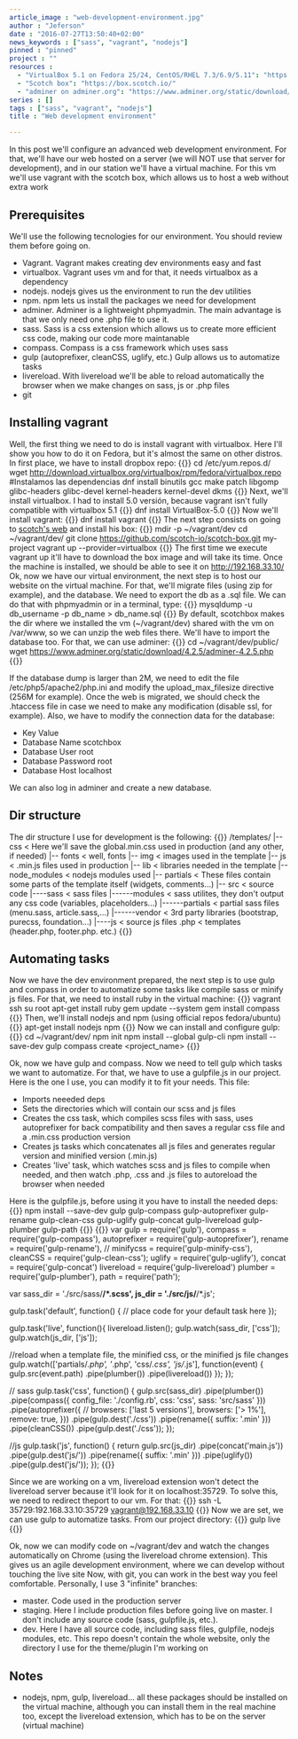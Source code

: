 ```yaml
---
article_image : "web-development-environment.jpg"
author : "Jeferson"
date : "2016-07-27T13:50:40+02:00"
news_keywords : ["sass", "vagrant", "nodejs"]
pinned : "pinned"
project : ""
resources :
  - "VirtualBox 5.1 on Fedora 25/24, CentOS/RHEL 7.3/6.9/5.11": "https://www.if-not-true-then-false.com/2010/install-virtualbox-with-yum-on-fedora-centos-red-hat-rhel/"
  - "Scotch box": "https://box.scotch.io/"
  - "adminer on adminer.org": "https://www.adminer.org/static/download/4.2.5/adminer-4.2.5.php"
series : []
tags : ["sass", "vagrant", "nodejs"]
title : "Web development environment"

---
```


In this post we'll configure an advanced web development environment. For that, we'll have our web hosted on a server (we will NOT use that server for development), and in our station we'll have a virtual machine. For this vm we'll use vagrant with the  scotch box, which allows us to host a web without extra work
## Prerequisites
We'll use the following tecnologies for our environment. You should review them before going on.

<!--more-->

* Vagrant. Vagrant makes creating dev environments easy and fast
* virtualbox. Vagrant uses vm and for that, it needs virtualbox as a dependency
* nodejs. nodejs gives us the environment to run the dev utilities
* npm. npm lets us install the packages we need for development
* adminer. Adminer is a lightweight phpmyadmin. The main advantage is that we only need one .php file to use it.
* sass. Sass is a css extension which allows us to create more efficient css code, making our code more maintanable
* compass. Compass is a css framework which uses sass
* gulp (autoprefixer, cleanCSS, uglify, etc.) Gulp allows us to automatize tasks
* livereload. With livereload we'll be able to reload automatically the browser when we make changes on sass, js or .php files
* git

## Installing vagrant
Well, the first thing we need to do is install vagrant with virtualbox. Here I'll show you how to do it on Fedora, but it's almost the same on other distros. In first place, we have to install dropbox repo:
{{<highlight sh>}}
cd /etc/yum.repos.d/
wget http://download.virtualbox.org/virtualbox/rpm/fedora/virtualbox.repo
#Instalamos las dependencias
dnf install binutils gcc make patch libgomp glibc-headers glibc-devel kernel-headers kernel-devel dkms
{{</highlight>}}
Next, we'll install virtualbox. I had to install 5.0 versión, because vagrant isn't fully compatible with virtualbox 5.1
{{<highlight sh>}}
dnf install VirtualBox-5.0
{{</highlight>}}
Now we'll install vagrant:
{{<highlight sh>}}
dnf install vagrant
{{</highlight>}}
The next step consists on going to [scotch's web](https://box.scotch.io/) and install his box:
{{<highlight sh>}}
mdir -p ~/vagrant/dev
cd ~/vagrant/dev/
git clone https://github.com/scotch-io/scotch-box.git my-project
vagrant up --provider=virtualbox
{{</highlight>}}
The first time we execute vagrant up it'll have to download the box image and will take its time. Once the machine is installed, we should be able to see it on http://192.168.33.10/
Ok, now we have our virtual environment, the next step is to host our website on the virtual machine. For that, we'll migrate files (using zip for example), and the database. We need to export the db as a .sql file. We can do that with phpmyadmin or in a terminal, type:
{{<highlight sh>}}
mysqldump -u db_username -p db_name > db_name.sql
{{</highlight>}}
By default, scotchbox makes the dir where we installed the vm (~/vagrant/dev) shared with the vm on /var/www, so we can unzip the web files there. We'll have to import the database too. For that, we can use adminer:
{{<highlight sh>}}
cd ~/vagrant/dev/public/
wget https://www.adminer.org/static/download/4.2.5/adminer-4.2.5.php
{{</highlight>}}

If the database dump is larger than 2M, we need to edit the file /etc/php5/apache2/php.ini and modify the upload_max_filesize directive (256M for example). Once the web is migrated, we should check the .htaccess file in case we need to make any modification (disable ssl, for example). Also, we have to modify the connection data for the database:
* Key	          Value
* Database Name	scotchbox
* Database User	root
* Database Password	root
* Database Host	localhost

We can also log in adminer and create a new database.

## Dir structure
The dir structure I use for development is the following:
{{<highlight cirru>}}
/templates/
|-- css < Here we'll save the global.min.css used in production (and any other, if needed)
|-- fonts < well, fonts
|-- img < images used in the template
|-- js < .min.js files used in production
|-- lib < libraries needed in the template
|-- node_modules < nodejs modules used
|-- partials < These files contain some parts of the template itself (widgets, comments...)
|-- src < source code
|----sass < sass files
|------modules < sass utilites, they don't output any css code (variables, placeholders...)
|------partials < partial sass files (menu.sass, article.sass,...)
|------vendor < 3rd party libraries (bootstrap, purecss, foundation...)
|----js < source js files
.php < templates (header.php, footer.php. etc.)
{{</highlight>}}

## Automating tasks

Now we have the dev environment prepared, the next step is to use gulp and compass in order to automatize some tasks like compile sass or minify js files. For that, we need to install ruby in the virtual machine:
{{<highlight sh>}}
vagrant ssh
su root
apt-get install ruby
gem update --system
gem install compass
{{</highlight>}}
Then, we'll install nodejs and npm (using official repos fedora/ubuntu)
{{<highlight sh>}}
apt-get install nodejs npm
{{</highlight>}}
Now we can install and configure gulp:
{{<highlight sh>}}
cd ~/vagrant/dev/
npm init
npm install --global gulp-cli
npm install --save-dev gulp
compass create <project_name>
{{</highlight>}}

Ok, now we have gulp and compass. Now we need to tell gulp which tasks we want to automatize. For that, we have to use a gulpfile.js in our project. Here is the one I use, you can modify it to fit your needs. This file:

* Imports neeeded deps
* Sets the directories which will contain our scss and js files
* Creates the css task, which compiles scss files with sass, uses autoprefixer for back compatibility and then saves a regular css file and a .min.css production version
* Creates js tasks which concatenates all js files and generates regular version and minified version (.min.js)
* Creates 'live' task, which watches scss and js files to compile when needed, and then watch .php, .css and .js files to autoreload the browser when needed

Here is the gulpfile.js, before using it you have to install the needed deps:
{{<highlight sh>}}
npm install --save-dev gulp gulp-compass gulp-autoprefixer gulp-rename gulp-clean-css gulp-uglify gulp-concat gulp-livereload gulp-plumber gulp-path
{{</highlight>}}
{{<highlight js>}}
var gulp = require('gulp'),
    compass = require('gulp-compass'),
    autoprefixer = require('gulp-autoprefixer'),
    rename = require('gulp-rename'),
    // minifycss = require('gulp-minify-css'),
    cleanCSS = require('gulp-clean-css');
    uglify = require('gulp-uglify'),
    concat = require('gulp-concat')
    livereload = require('gulp-livereload')
    plumber = require('gulp-plumber'),
    path = require('path');

var sass_dir = './src/sass/**/*.scss',
    js_dir   = './src/js/**/*.js';

gulp.task('default', function() {
  // place code for your default task here
});

gulp.task('live', function(){
  livereload.listen();
  gulp.watch(sass_dir, ['css']);
  gulp.watch(js_dir, ['js']);

  //reload when a template file, the minified css, or the minified js file changes
  gulp.watch(['partials/*.php', '*.php', 'css/*.css', 'js/*.js'], function(event) {
    gulp.src(event.path)
      .pipe(plumber())
      .pipe(livereload())
  });
});

// sass
gulp.task('css', function() {
  gulp.src(sass_dir)
  .pipe(plumber())
  .pipe(compass({
    config_file: './config.rb',
    css: 'css',
    sass: 'src/sass'
  }))
  .pipe(autoprefixer({
    // browsers: ['last 5 versions'],
    browsers: ['> 1%'],
    remove: true,
  }))
  .pipe(gulp.dest('./css'))
  .pipe(rename({ suffix: '.min' }))
  .pipe(cleanCSS())
  .pipe(gulp.dest('./css'));
});

//js
gulp.task('js', function() {
  return gulp.src(js_dir)
  	.pipe(concat('main.js'))
  	.pipe(gulp.dest('js/'))
  	.pipe(rename({ suffix: '.min' }))
  	.pipe(uglify())
  	.pipe(gulp.dest('js/'));
});
{{</highlight>}}

Since we are working on a vm, livereload extension won't detect the livereload server because it'll look for it on localhost:35729. To solve this, we need to redirect theport to our vm. For that:
{{<highlight js>}}
ssh -L 35729:192.168.33.10:35729 vagrant@192.168.33.10
{{</highlight>}}
Now we are set, we can use gulp to automatize tasks. From our project directory:
{{<highlight js>}}
gulp live
{{</highlight>}}

Ok, now we can modify code on ~/vagrant/dev and watch the changes automatically on Chrome (using the livereload chrome extension). This gives us an agile development environment, where we can develop without touching the live site
Now, with git, you can work in the best way you feel comfortable. Personally, I use 3 "infinite" branches:

* master. Code used in the production server
* staging. Here I include production files before going live on master. I don't include any source code (sass, gulpfile.js, etc.).
* dev. Here I have all source code, including sass files, gulpfile, nodejs modules, etc.
This repo doesn't contain the whole website, only the directory I use for the theme/plugin I'm working on

## Notes

* nodejs, npm, gulp, livereload... all these packages should be installed on the virtual machine, although you can install them in the real machine too, except the livereload extension, which has to be on the server (virtual machine)
